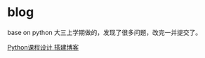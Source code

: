 # blog
base on python
大三上学期做的，发现了很多问题，改完一并提交了。


[Python课程设计 搭建博客](https://www.cnblogs.com/BobHuang/p/10139793.html)
